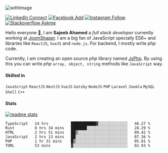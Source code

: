 ![withImage](https://user-images.githubusercontent.com/5783354/87874032-3d85dc80-c9e8-11ea-8eb7-d8ae7bc84376.png)

[![LinkedIn Connect](https://img.shields.io/badge/%20-Connect-black?color=14171A&labelColor=0576b5&logo=linkedin&logoColor=ffffff&style=for-the-badge)](https://www.linkedin.com/in/sisylana/) [![Facebook Add](https://img.shields.io/badge/%20-Add-black?color=14171A&labelColor=0b83ef&logo=facebook&logoColor=ffffff&style=for-the-badge)](https://www.facebook.com/ahamed.sajeeb.sisylana/) [![Instagram Follow](https://img.shields.io/badge/%20-Follow-black?color=14171A&labelColor=cc345a&logo=instagram&logoColor=ffffff&style=for-the-badge)](https://www.instagram.com/sajeeb07ahamed/) [![Stackoverflow Askme](https://img.shields.io/badge/%20-Ask-black?color=14171A&labelColor=ee7c23&logo=stackoverflow&logoColor=ffffff&style=for-the-badge)](https://stackoverflow.com/users/4610740/sajeeb-ahamed)



Hello everyone :raised_hands:, I am **Sajeeb Ahamed** a *full stack developer* currently working at [JoomShaper](https://joomshaper.com). I am a big fan of JavaScript specially ES6+ and libraries like `ReactJS`, `VueJS` and `node.js`. For backend, I mostly write *php* code.

Currently, I am creating an open source *php* library named [JsPhp](https://github.com/ahamed/JsPhp). By using this you can write *php* `array, object, string` methods like `JavaScript` way.

#### Skilled in
`JavaScript` `ReactJS` `NextJS` `VueJS` `Gatsby` `NodeJS` `PHP` `Laravel` `Joomla` `MySQL` `Shell` `C++`

#### Stats
[![readme stats](https://github-readme-stats.vercel.app/api?username=ahamed&show_icons=true)](https://github.com/ahamed/JsPhp)
<!--START_SECTION:waka-->

```text
TypeScript   14 hrs          ███████████▓░░░░░░░░░░░░░   46.27 %
Rust         8 hrs 34 mins   ███████░░░░░░░░░░░░░░░░░░   28.29 %
HTML         2 hrs 51 mins   ██▒░░░░░░░░░░░░░░░░░░░░░░   09.42 %
JavaScript   2 hrs 13 mins   ██░░░░░░░░░░░░░░░░░░░░░░░   07.36 %
PHP          1 hr 31 mins    █▒░░░░░░░░░░░░░░░░░░░░░░░   05.01 %
TOML         53 mins         ▓░░░░░░░░░░░░░░░░░░░░░░░░   02.93 %
```

<!--END_SECTION:waka-->
